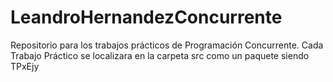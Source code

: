 # LeandroHernandezConcurrente
Repositorio para los trabajos prácticos de Programación Concurrente.
Cada Trabajo Práctico se localizara en la carpeta src como un paquete siendo TPxEjy
